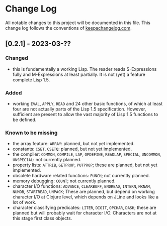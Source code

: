 # Change Log
All notable changes to this project will be documented in this file. This change log follows the conventions of [keepachangelog.com](http://keepachangelog.com/).

## [0.2.1] - 2023-03-??

### Changed
- this is fundamentally a working Lisp. The reader reads S-Expressions fully and M-Expressions at least partially. It is not (yet) a feature complete Lisp 1.5.

### Added
- working `EVAL`, `APPLY`, `READ` and 24 other basic functions, of which at least four are not actually parts of the Lisp 1.5 specification. However, sufficient are present to allow the
vast majority of Lisp 1.5 functions to be defined.

### Known to be missing

- the array feature: `ARRAY`: planned, but not yet implemented.
- constants: `CSET`, `CSETQ`: planned, but not yet implemented.
- the compiler: `COMMON`, `COMPILE`, `LAP`, `OPDEFINE`, `READLAP`, `SPECIAL`, `UNCOMMON`, `UNSPECIAL`: not currently planned.
- property lists: `ATTRIB`, `GETPROP`, `PUTPROP`; these are planned, but not yet implemented.
- obsolete hardware related functions: `PUNCH`; not currently planned.
- memory debugging: `COUNT`; not currently planned.
- character I/O functions: `ADVANCE`, `CLEARBUFF`, `ENDREAD`, `INTERN`, `MKNAM`, `NUMOB`, `STARTREAD`, `UNPACK`; These are planned, but depend on working character I/O at Clojure level, which depends on JLine and looks like a lot of work.
- character classifying predicates: `LITER`, `DIGIT`, `OPCHAR`, `DASH`; these are planned but will probably wait for character I/O. Characters are not at this stage first class objects.

[Unreleased]: https://github.com/your-name/beowulf/compare/0.1.1...HEAD
[0.1.1]: https://github.com/your-name/beowulf/compare/0.1.0...0.1.1
